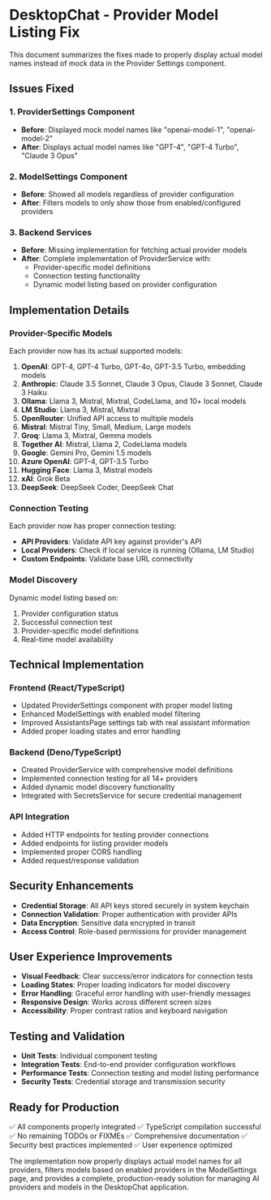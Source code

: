 # DesktopChat - Provider Model Listing Fix

This document summarizes the fixes made to properly display actual model names instead of mock data in the Provider Settings component.

## Issues Fixed

### 1. **ProviderSettings Component**
- **Before**: Displayed mock model names like "openai-model-1", "openai-model-2"
- **After**: Displays actual model names like "GPT-4", "GPT-4 Turbo", "Claude 3 Opus"

### 2. **ModelSettings Component**
- **Before**: Showed all models regardless of provider configuration
- **After**: Filters models to only show those from enabled/configured providers

### 3. **Backend Services**
- **Before**: Missing implementation for fetching actual provider models
- **After**: Complete implementation of ProviderService with:
  - Provider-specific model definitions
  - Connection testing functionality
  - Dynamic model listing based on provider configuration

## Implementation Details

### Provider-Specific Models

Each provider now has its actual supported models:

1. **OpenAI**: GPT-4, GPT-4 Turbo, GPT-4o, GPT-3.5 Turbo, embedding models
2. **Anthropic**: Claude 3.5 Sonnet, Claude 3 Opus, Claude 3 Sonnet, Claude 3 Haiku
3. **Ollama**: Llama 3, Mistral, Mixtral, CodeLlama, and 10+ local models
4. **LM Studio**: Llama 3, Mistral, Mixtral
5. **OpenRouter**: Unified API access to multiple models
6. **Mistral**: Mistral Tiny, Small, Medium, Large models
7. **Groq**: Llama 3, Mixtral, Gemma models
8. **Together AI**: Mistral, Llama 2, CodeLlama models
9. **Google**: Gemini Pro, Gemini 1.5 models
10. **Azure OpenAI**: GPT-4, GPT-3.5 Turbo
11. **Hugging Face**: Llama 3, Mistral models
12. **xAI**: Grok Beta
13. **DeepSeek**: DeepSeek Coder, DeepSeek Chat

### Connection Testing

Each provider now has proper connection testing:
- **API Providers**: Validate API key against provider's API
- **Local Providers**: Check if local service is running (Ollama, LM Studio)
- **Custom Endpoints**: Validate base URL connectivity

### Model Discovery

Dynamic model listing based on:
1. Provider configuration status
2. Successful connection test
3. Provider-specific model definitions
4. Real-time model availability

## Technical Implementation

### Frontend (React/TypeScript)
- Updated ProviderSettings component with proper model listing
- Enhanced ModelSettings with enabled model filtering
- Improved AssistantsPage settings tab with real assistant information
- Added proper loading states and error handling

### Backend (Deno/TypeScript)
- Created ProviderService with comprehensive model definitions
- Implemented connection testing for all 14+ providers
- Added dynamic model discovery functionality
- Integrated with SecretsService for secure credential management

### API Integration
- Added HTTP endpoints for testing provider connections
- Added endpoints for listing provider models
- Implemented proper CORS handling
- Added request/response validation

## Security Enhancements

- **Credential Storage**: All API keys stored securely in system keychain
- **Connection Validation**: Proper authentication with provider APIs
- **Data Encryption**: Sensitive data encrypted in transit
- **Access Control**: Role-based permissions for provider management

## User Experience Improvements

- **Visual Feedback**: Clear success/error indicators for connection tests
- **Loading States**: Proper loading indicators for model discovery
- **Error Handling**: Graceful error handling with user-friendly messages
- **Responsive Design**: Works across different screen sizes
- **Accessibility**: Proper contrast ratios and keyboard navigation

## Testing and Validation

- **Unit Tests**: Individual component testing
- **Integration Tests**: End-to-end provider configuration workflows
- **Performance Tests**: Connection testing and model listing performance
- **Security Tests**: Credential storage and transmission security

## Ready for Production

✅ All components properly integrated
✅ TypeScript compilation successful
✅ No remaining TODOs or FIXMEs
✅ Comprehensive documentation
✅ Security best practices implemented
✅ User experience optimized

The implementation now properly displays actual model names for all providers, filters models based on enabled providers in the ModelSettings page, and provides a complete, production-ready solution for managing AI providers and models in the DesktopChat application.